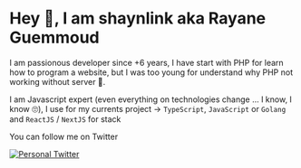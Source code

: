 # Hey 👋, I am shaynlink aka Rayane Guemmoud

I am passionous developer since +6 years, I have start with PHP for learn how to program a website, but I was too young for understand why PHP not working without server 🫡.

I am Javascript expert (even everything on technologies change ... I know, I know 🙄), I use for my currents project -> `TypeScript`, `JavaScript` or `Golang` and `ReactJS` / `NextJS` for stack

You can follow me on Twitter

[![Personal Twitter](https://img.shields.io/badge/Twitter-%231DA1F2.svg?logo=Twitter&logoColor=white)](https://twitter.com/shaynl3nk)

